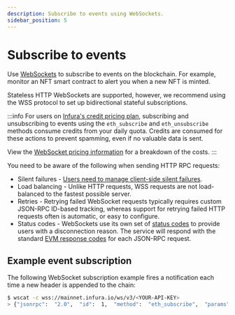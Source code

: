 ```yaml
---
description: Subscribe to events using WebSockets.
sidebar_position: 5
---
```


# Subscribe to events

Use [WebSockets](../concepts/websockets.md) to subscribe to events
on the blockchain. For example, monitor an NFT smart contract to alert you when a new NFT is minted.

Stateless HTTP WebSockets are supported, however, we recommend using the WSS protocol to set up bidirectional stateful
subscriptions.

:::info
For users on [Infura's credit pricing plan](../get-started/pricing/index.md), subscribing and unsubscribing to
events using the `eth_subscribe` and `eth_unsubscribe` methods consume credits from your daily quota.
Credits are consumed for these actions to prevent spamming, even if no valuable data is sent.

View the [WebSocket pricing information](../concepts/websockets.md#pricing) for a breakdown of the costs.
:::

You need to be aware of the following when sending HTTP RPC requests:

- Silent failures - [Users need to manage client-side silent failures](https://developer.mozilla.org/en-US/docs/Web/API/WebSockets_API/Writing_WebSocket_servers#pings_and_pongs_the_heartbeat_of_websockets).
- Load balancing - Unlike HTTP requests, WSS requests are not load-balanced to the fastest possible server.
- Retries - Retrying failed WebSocket requests typically requires custom JSON-RPC ID-based tracking, whereas support for
  retrying failed HTTP requests often is automatic, or easy to configure.
- Status codes - WebSockets use its own set of [status codes](https://pkg.go.dev/github.com/gorilla/websocket#pkg-constants)
  to provide users with a disconnection reason. The service will respond with the standard
  [EVM response codes](../reference/ethereum/json-rpc-methods/index.md#error-codes) for each JSON-RPC request.

## Example event subscription

The following WebSocket subscription example fires a notification each time a new header is appended to the chain:

```bash
$ wscat -c wss://mainnet.infura.io/ws/v3/<YOUR-API-KEY>
> {"jsonrpc":  "2.0",  "id":  1,  "method":  "eth_subscribe",  "params":  ["newHeads"]}
```
